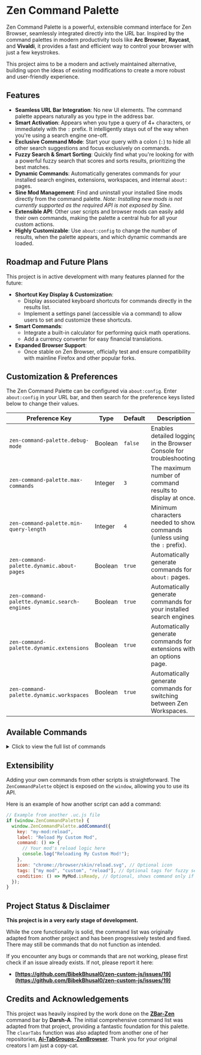 # Zen Command Palette

Zen Command Palette is a powerful, extensible command interface for Zen Browser, seamlessly integrated directly into the URL bar. Inspired by the command palettes in modern productivity tools like **Arc Browser**, **Raycast**, and **Vivaldi**, it provides a fast and efficient way to control your browser with just a few keystrokes.

This project aims to be a modern and actively maintained alternative, building upon the ideas of existing modifications to create a more robust and user-friendly experience.

## Features

- **Seamless URL Bar Integration**: No new UI elements. The command palette appears naturally as you type in the address bar.
- **Smart Activation**: Appears when you type a query of 4+ characters, or immediately with the `:` prefix. It intelligently stays out of the way when you're using a search engine one-off.
- **Exclusive Command Mode**: Start your query with a colon (`:`) to hide all other search suggestions and focus exclusively on commands.
- **Fuzzy Search & Smart Sorting**: Quickly find what you're looking for with a powerful fuzzy search that scores and sorts results, prioritizing the best matches.
- **Dynamic Commands**: Automatically generates commands for your installed search engines, extensions, workspaces, and internal `about:` pages.
- **Sine Mod Management**: Find and uninstall your installed Sine mods directly from the command palette. *Note: Installing new mods is not currently supported as the required API is not exposed by Sine.*
- **Extensible API**: Other user scripts and browser mods can easily add their own commands, making the palette a central hub for all your custom actions.
- **Highly Customizable**: Use `about:config` to change the number of results, when the palette appears, and which dynamic commands are loaded.

## Roadmap and Future Plans

This project is in active development with many features planned for the future:

- **Shortcut Key Display & Customization**:
  - Display associated keyboard shortcuts for commands directly in the results list.
  - Implement a settings panel (accessible via a command) to allow users to set and customize these shortcuts.
- **Smart Commands**:
  - Integrate a built-in calculator for performing quick math operations.
  - Add a currency converter for easy financial translations.
- **Expanded Browser Support**:
  - Once stable on Zen Browser, officially test and ensure compatibility with mainline Firefox and other popular forks.

## Customization & Preferences

The Zen Command Palette can be configured via `about:config`. Enter `about:config` in your URL bar, and then search for the preference keys listed below to change their values.

| Preference Key                               | Type    | Default | Description                                                               |
| -------------------------------------------- | ------- | ------- | ------------------------------------------------------------------------- |
| `zen-command-palette.debug-mode`             | Boolean | `false` | Enables detailed logging in the Browser Console for troubleshooting.      |
| `zen-command-palette.max-commands`           | Integer | `3`     | The maximum number of command results to display at once.                 |
| `zen-command-palette.min-query-length`       | Integer | `4`     | Minimum characters needed to show commands (unless using the `:` prefix). |
| `zen-command-palette.dynamic.about-pages`    | Boolean | `true`  | Automatically generate commands for `about:` pages.                       |
| `zen-command-palette.dynamic.search-engines` | Boolean | `true`  | Automatically generate commands for your installed search engines.        |
| `zen-command-palette.dynamic.extensions`     | Boolean | `true`  | Automatically generate commands for extensions with an options page.      |
| `zen-command-palette.dynamic.workspaces`     | Boolean | `true`  | Automatically generate commands for switching between Zen Workspaces.     |

## Available Commands

<details>
<summary>Click to view the full list of commands</summary>

### Tab Management

- Duplicate Tab
- Clear Other Tabs
- Move Tab Left / Right
- Close Tab
- Toggle Mute Tab
- Pin / Unpin Tab
- Next / Previous Tab
- Show All Tabs Panel
- Add to / Remove from Essentials
- Replace Pinned Tab URL with Current
- Reset Pinned Tab
- Reopen Closed Tab

### Window Management

- New Window
- Close Window
- Minimize Window
- Open Private Window
- Reopen Closed Window

### Navigation & History

- Go Back / Forward
- Stop Loading
- Reload Page / Hard Reload
- Bookmark This Page / All Tabs
- Search Bookmarks / History
- Show All Bookmarks / History (Library)

### Zen Browser Features

- **Compact Mode**: Toggle Compact Mode, Floating Sidebar, or Floating Toolbar
- **Workspaces**: Next/Previous Workspace, Change Tab's Workspace, Delete Workspace, Change Icon, Create New Workspace, Reorder Workspaces
- **Split View**: Set Grid, Vertical, or Horizontal Split; Unsplit View
- **Themes**: Open Theme Picker
- **UI**: Toggle Tabs on Right, Toggle Sidebar Width, Copy Current URL (and as Markdown)

### Find & Search

- Find in Page
- Find Next / Previous
- Translate Page

### View & Display

- Toggle Fullscreen
- Zoom In / Out / Reset

### Media & Files

- Toggle Picture-in-Picture
- Take Screenshot
- View Downloads
- Save Page As...
- Print Page
- Open File

### Sine Mod Management
- **Install Sine Mod**: *Currently unavailable as the required API is not exposed by Sine.*
- **Uninstall Sine Mod**: Uninstall any of your currently installed Sine mods.

### Dynamic Commands
- **About Pages**: Automatically generated commands to open any of Firefox's internal `about:` pages (e.g., `about:config`, `about:addons`).
- **Search Engines**: Automatically generated commands to switch the URL bar's current search engine to any of your installed engines (e.g., "Search with: Google").
- **Extension Options**: Automatically generated commands to open the options page for any of your installed extensions that have one.
- **Workspaces**: Automatically generated commands to switch to any of your other Zen Workspaces.

</details>

## Extensibility

Adding your own commands from other scripts is straightforward. The `ZenCommandPalette` object is exposed on the `window`, allowing you to use its API.

Here is an example of how another script can add a command:

```javascript
// Example from another .uc.js file
if (window.ZenCommandPalette) {
  window.ZenCommandPalette.addCommand({
    key: "my-mod:reload",
    label: "Reload My Custom Mod",
    command: () => {
      // Your mod's reload logic here
      console.log("Reloading My Custom Mod!");
    },
    icon: "chrome://browser/skin/reload.svg", // Optional icon
    tags: ["my mod", "custom", "reload"], // Optional tags for fuzzy search
    condition: () => MyMod.isReady, // Optional, shows command only if true
  });
}
```

## Project Status & Disclaimer

**This project is in a very early stage of development.**

While the core functionality is solid, the command list was originally adapted from another project and has been progressively tested and fixed. There may still be commands that do not function as intended.

If you encounter any bugs or commands that are not working, please first check if an issue already exists. If not, please report it here:

- **[https://github.com/BibekBhusal0/zen-custom-js/issues/19](https://github.com/BibekBhusal0/zen-custom-js/issues/19)**

## Credits and Acknowledgements

This project was heavily inspired by the work done on the **[ZBar-Zen](https://github.com/Darsh-A/ZBar-Zen)** command bar by **Darsh-A**. The initial comprehensive command list was adapted from that project, providing a fantastic foundation for this palette. The `clearTabs` function was also adapted from another one of her repositories, **[Ai-TabGroups-ZenBrowser](https://github.com/Darsh-A/Ai-TabGroups-ZenBrowser/blob/main/clear.uc.js)**. Thank you for your original creators I am just a copy-cat.
